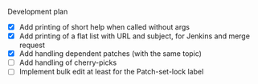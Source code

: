 Development plan
- [x] Add printing of short help when called without args
- [x] Add printing of a flat list with URL and subject, for Jenkins and merge request
- [x] Add handling dependent patches (with the same topic)
- [ ] Add handling of cherry-picks
- [ ] Implement bulk edit at least for the Patch-set-lock label
